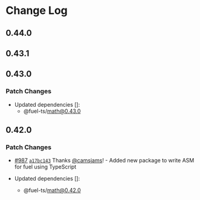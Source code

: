 # Change Log

## 0.44.0

## 0.43.1

## 0.43.0

### Patch Changes

- Updated dependencies []:
  - @fuel-ts/math@0.43.0

## 0.42.0

### Patch Changes

- [#987](https://github.com/FuelLabs/fuels-ts/pull/987) [`a17bc143`](https://github.com/FuelLabs/fuels-ts/commit/a17bc1434f10dcc11f74723b1e03a23602eaf7c6) Thanks [@camsjams](https://github.com/camsjams)! - Added new package to write ASM for fuel using TypeScript

- Updated dependencies []:
  - @fuel-ts/math@0.42.0

